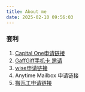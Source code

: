 ```yaml
---
title: About me
date: 2025-02-10 09:56:03
---
```


### 套利
1. [Capital One申请链接](https://i.capitalone.com/GmOMulMDp)
2. [GaffGiff手机卡 邀请](https://www.giffgaff.com/orders/affiliate/licer82_1697258365706
   )
3. [wise申请链接](https://wise.com/invite/ihpn/wenchaol11)
4. Anytime Mailbox 申请链接
5. [搬瓦工申请链接](https://bandwagonhost.com/aff.php?aff=46572)
